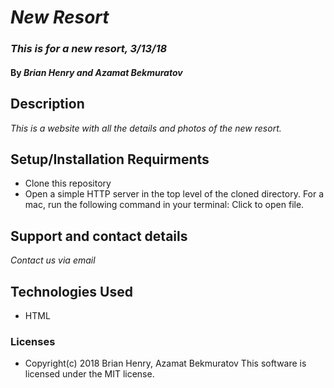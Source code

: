 # _New Resort_

### _This is for a new resort, 3/13/18_

#### By _**Brian Henry and Azamat Bekmuratov**_

## Description
_This is a website with all the details and photos of the new resort._

## Setup/Installation Requirments
* Clone this repository
* Open a simple HTTP server in the top level of the cloned directory. For a mac, run the following command in your terminal:
Click to open file.

## Support and contact details
_Contact us via email_

## Technologies Used
* HTML

### Licenses
* Copyright(c) 2018 Brian Henry, Azamat Bekmuratov
This software is licensed under the MIT license.
